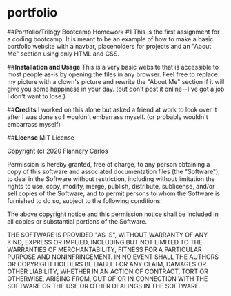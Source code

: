 # portfolio

##Portfolio/Trilogy Bootcamp Homework #1
This is the first assignment for a coding bootcamp. It is meant to be an example of how to make a basic portfolio website with a navbar, placeholders for projects and an "About Me" section using only HTML and CSS.

##**Installation and Usage**
This is a very basic website that is accessible to most people as-is by opening the files in any browser. Feel free to replace my picture with a clown's picture and rewrite the "About Me" section if it will give you some happiness in your day. (but don't post it online--I've got a job I don't want to lose.)

##**Credits**
I worked on this alone but asked a friend at work to look over it after I was done so I wouldn't embarrass myself. (or probably wouldn't embarrass myself)


##**License**
MIT License

Copyright (c) 2020 Flannery Carlos

Permission is hereby granted, free of charge, to any person obtaining a copy
of this software and associated documentation files (the "Software"), to deal
in the Software without restriction, including without limitation the rights
to use, copy, modify, merge, publish, distribute, sublicense, and/or sell
copies of the Software, and to permit persons to whom the Software is
furnished to do so, subject to the following conditions:

The above copyright notice and this permission notice shall be included in all
copies or substantial portions of the Software.

THE SOFTWARE IS PROVIDED "AS IS", WITHOUT WARRANTY OF ANY KIND, EXPRESS OR
IMPLIED, INCLUDING BUT NOT LIMITED TO THE WARRANTIES OF MERCHANTABILITY,
FITNESS FOR A PARTICULAR PURPOSE AND NONINFRINGEMENT. IN NO EVENT SHALL THE
AUTHORS OR COPYRIGHT HOLDERS BE LIABLE FOR ANY CLAIM, DAMAGES OR OTHER
LIABILITY, WHETHER IN AN ACTION OF CONTRACT, TORT OR OTHERWISE, ARISING FROM,
OUT OF OR IN CONNECTION WITH THE SOFTWARE OR THE USE OR OTHER DEALINGS IN THE SOFTWARE.

